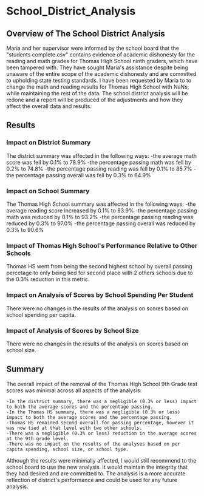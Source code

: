 # School_District_Analysis

## Overview of The School District Analysis
Maria and her supervisor were informed by the school board that the "students complete.csv" contains evidence of academic dishonesty for the reading and math grades for Thomas High School ninth graders, which have been tampered with. They have sought Maria's assistance despite being unaware of the entire scope of the academic dishonesty and are committed to upholding state testing standards. I have been requested by Maria to to change the math and reading results for Thomas High School with NaNs, while maintaining the rest of the data. The school district analysis will be redone and a report will be produced of the adjustments and how they affect the overall data and results. 

## Results
### Impact on District Summary
The district summary was affected in the following ways:
    -the average math score was fell by 0.1% to 78.9%
    -the percentage passing math was fell by 0.2% to 74.8%
    -the percentage passing reading was fell by 0.1% to 85.7%
    -the percentage passing overall was fell by 0.3% to 64.9%

### Impact on School Summary
The Thomas High School summary was affected in the following ways:
    -the average reading score increased by 0.1% to 83.9%
    -the percentage passing math was reduced by 0.1% to 93.2%
    -the percentage passing reading was reduced by 0.3% to 97.0%
    -the percentage passing overall was reduced by 0.3% to 90.6%

### Impact of Thomas High School's Performance Relative to Other Schools
Thomas HS went from being the second highest school by overall passing percetage to only being tied for second place with 2 others schools due to the 0.3% reduction in this metric. 

### Impact on Analysis of Scores by School Spending Per Student
There were no changes in the results of the analysis on scores based on school spending per capita. 

### Impact of Analysis of Scores by School Size
There were no changes in the results of the analysis on scores based on school size. 


## Summary
The overall impact of the removal of the Thomas High School 9th Grade test scores was minimal across all aspects of the analysis:

    -In the district summary, there was a negligible (0.3% or less) impact to both the average scores and the percentage passing.
    -In the Thomas HS summary, there was a negligible (0.3% or less) impact to both the average scores and the percentage passing. 
    -Thomas HS remained second overall for passing percentage, however it was now tied at that level with two other schools.
    -There was a negligible (0.3% or less) reduction in the average scores at the 9th grade level.
    -There was no impact on the results of the analyses based on per capita spending, school size, or school type.

Although the results were minimally affected, I would still recommend to the school board to use the new analysis. It would maintain the integrity that they had desired and are committed to. The analysis is a more accurate reflection of district's performance and could be used for any future analysis.
